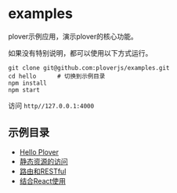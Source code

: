 # examples


plover示例应用，演示plover的核心功能。  

如果没有特别说明，都可以使用以下方式运行。

```shell
git clone git@github.com:ploverjs/examples.git
cd hello      # 切换到示例目录
npm install
npm start
```

访问 `http//127.0.0.1:4000`


## 示例目录

- [Hello Plover](hello)
- [静态资源的访问](static)
- [路由和RESTful](routes)
- [结合React使用](react)
